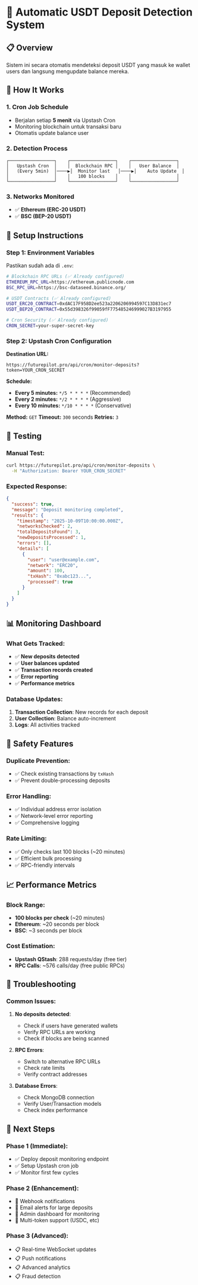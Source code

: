 # 🤖 Automatic USDT Deposit Detection System

## 📋 Overview
Sistem ini secara otomatis mendeteksi deposit USDT yang masuk ke wallet users dan langsung mengupdate balance mereka.

## 🚀 How It Works

### 1. **Cron Job Schedule**
- Berjalan setiap **5 menit** via Upstash Cron
- Monitoring blockchain untuk transaksi baru
- Otomatis update balance user

### 2. **Detection Process**
```
┌─────────────────┐    ┌─────────────────┐    ┌─────────────────┐
│   Upstash Cron  │    │  Blockchain RPC │    │   User Balance  │
│   (Every 5min)  │────▶│  Monitor last   │────▶│    Auto Update  │
│                 │    │   100 blocks    │    │                 │
└─────────────────┘    └─────────────────┘    └─────────────────┘
```

### 3. **Networks Monitored**
- ✅ **Ethereum (ERC-20 USDT)**
- ✅ **BSC (BEP-20 USDT)**

## 🔧 Setup Instructions

### Step 1: Environment Variables 
Pastikan sudah ada di `.env`:
```bash
# Blockchain RPC URLs (✅ Already configured)
ETHEREUM_RPC_URL=https://ethereum.publicnode.com
BSC_RPC_URL=https://bsc-dataseed.binance.org/

# USDT Contracts (✅ Already configured)  
USDT_ERC20_CONTRACT=0xdAC17F958D2ee523a2206206994597C13D831ec7
USDT_BEP20_CONTRACT=0x55d398326f99059fF775485246999027B3197955

# Cron Security (✅ Already configured)
CRON_SECRET=your-super-secret-key
```

### Step 2: Upstash Cron Configuration

**Destination URL:**
```
https://futurepilot.pro/api/cron/monitor-deposits?token=YOUR_CRON_SECRET
```

**Schedule:**
- **Every 5 minutes:** `*/5 * * * *` (Recommended)
- **Every 2 minutes:** `*/2 * * * *` (Aggressive)
- **Every 10 minutes:** `*/10 * * * *` (Conservative)

**Method:** `GET`
**Timeout:** `300` seconds
**Retries:** `3`

## 🧪 Testing

### Manual Test:
```bash
curl https://futurepilot.pro/api/cron/monitor-deposits \
  -H "Authorization: Bearer YOUR_CRON_SECRET"
```

### Expected Response:
```json
{
  "success": true,
  "message": "Deposit monitoring completed",
  "results": {
    "timestamp": "2025-10-09T10:00:00.000Z",
    "networksChecked": 2,
    "totalDepositsFound": 3,
    "newDepositsProcessed": 1,
    "errors": [],
    "details": [
      {
        "user": "user@example.com",
        "network": "ERC20",
        "amount": 100,
        "txHash": "0xabc123...",
        "processed": true
      }
    ]
  }
}
```

## 📊 Monitoring Dashboard

### What Gets Tracked:
- ✅ **New deposits detected**
- ✅ **User balances updated** 
- ✅ **Transaction records created**
- ✅ **Error reporting**
- ✅ **Performance metrics**

### Database Updates:
1. **Transaction Collection**: New records for each deposit
2. **User Collection**: Balance auto-increment 
3. **Logs**: All activities tracked

## 🚨 Safety Features

### Duplicate Prevention:
- ✅ Check existing transactions by `txHash`
- ✅ Prevent double-processing deposits

### Error Handling:
- ✅ Individual address error isolation
- ✅ Network-level error reporting
- ✅ Comprehensive logging

### Rate Limiting:
- ✅ Only checks last 100 blocks (~20 minutes)
- ✅ Efficient bulk processing
- ✅ RPC-friendly intervals

## 📈 Performance Metrics

### Block Range: 
- **100 blocks per check** (~20 minutes)
- **Ethereum**: ~20 seconds per block
- **BSC**: ~3 seconds per block

### Cost Estimation:
- **Upstash QStash**: 288 requests/day (free tier)
- **RPC Calls**: ~576 calls/day (free public RPCs)

## 🔧 Troubleshooting

### Common Issues:

1. **No deposits detected**: 
   - Check if users have generated wallets
   - Verify RPC URLs are working
   - Check if blocks are being scanned

2. **RPC Errors**:
   - Switch to alternative RPC URLs
   - Check rate limits
   - Verify contract addresses

3. **Database Errors**:
   - Check MongoDB connection
   - Verify User/Transaction models
   - Check index performance

## 🎯 Next Steps

### Phase 1 (Immediate):
- ✅ Deploy deposit monitoring endpoint
- ✅ Setup Upstash cron job
- ✅ Monitor first few cycles

### Phase 2 (Enhancement):
- 🔄 Webhook notifications
- 🔄 Email alerts for large deposits  
- 🔄 Admin dashboard for monitoring
- 🔄 Multi-token support (USDC, etc)

### Phase 3 (Advanced):
- 📋 Real-time WebSocket updates
- 📋 Push notifications
- 📋 Advanced analytics
- 📋 Fraud detection